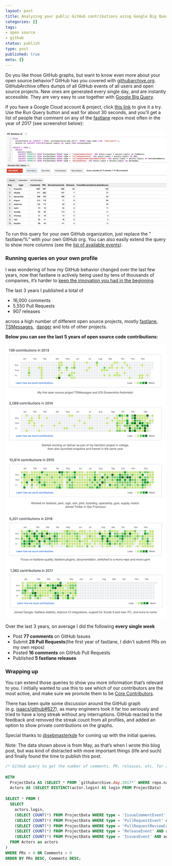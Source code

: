 ```yaml
---
layout: post
title: Analyzing your public GitHub contributions using Google Big Query
categories: []
tags:
- open source
- github
status: publish
type: post
published: true
meta: {}
---
```


Do you like those GitHub graphs, but want to know even more about your open source behavior? GitHub has you covered with 
[githubarchive.org](https://www.githubarchive.org/). GitHubArchive offers dumps of all GitHub events of all users and open source projects. New ones are generated every single day, and are instantly accessible. They are very easy to use together with 
[Google Big Query](https://cloud.google.com/bigquery/).

If you have a Google Cloud account & project, click 
[this link](https://bigquery.cloud.google.com/savedquery/900199909722:d0156caf0eb0459981d4d0cd31ba6326) to give it a try. Use the 
Run Query button and wait for about 30 seconds, and you'll get a list of people that comment on any of the 
[fastlane](https://fastlane.tools) repos most often in the year of 2017 (see screenshot below):
  
      
![](/squarespace_images/static_545299aae4b0e9514fe30c95_54529a29e4b025a90f45cc50_592b463d44024329b9559389_1496008271573__img.png)
  
To run this query for your own GitHub organization, just replace the "
fastlane/%" with your own GitHub org. You can also easily extend the query to show more columns (see the 
[list of available events](https://developer.github.com/v3/activity/events/types/)).

### Running queries on your own profile


I was wondering of how my GitHub behavior changed over the last few years, now that fastlane is actively being used by tens of thousands of companies, it’s harder to 
[keep the innovation you had in the beginning](https://krausefx.com/blog/scaling-open-source-communities).

The last 3 years I published a total of

* 16,000 comments
* 5,550 Pull Requests
* 907 releases

across a high number of different open source projects, mostly 
[fastlane](https://github.com/fastlane/fastlane), 
[TSMessages](https://github.com/KrauseFx/TSMessages), 
[danger](http://danger.system) and lots of other projects.

**Below you can see the last 5 years of open source code contributions:**
  
      
![](/squarespace_images/static_545299aae4b0e9514fe30c95_54529a29e4b025a90f45cc50_598682c8bebafb164ee70efb_1501987676418__img.png)

Over the last 3 years, on average I did the following 
**every single week**

* Post **77 comments** on GitHub Issues
* Submit **28 Pull Requests**(the first year of fastlane, I didn't submit PRs on my own repos)
* Posted **16 comments** on GitHub Pull Requests
* Published **5 fastlane releases**

### Wrapping up

You can extend those queries to show you more information that’s relevant to you. I initially wanted to use this to see which of our contributors are the most active, and make sure we promote them to be [Core Contributors](https://github.com/fastlane/fastlane/blob/master/CORE_CONTRIBUTOR.md).

There has been quite some discussion around the GitHub graph (e.g. [isaacs/github#627](https://github.com/isaacs/github/issues/627)), as many engineers took it far too seriously and tried to have a long streak without any interruptions. GitHub reacted to the feedback and removed the streak count from all profiles, and added an option to show private contributions on the graphs.

Special thanks to [@sebmasterkde](https://twitter.com/sebmasterkde) for coming up with the initial queries.

Note: The data shown above is from May, as that’s when I wrote this blog post, but was kind of distracted with more important things (life and such) and finally found the time to publish this post.

```sql
/* GitHub query to get the number of comments, PR, releases, etc. for a given GH org */

WITH 
  ProjectData AS (SELECT * FROM `githubarchive.day.2017*` WHERE repo.name LIKE 'fastlane/%'),
  Actors AS (SELECT DISTINCT(actor.login) AS login FROM ProjectData)

SELECT * FROM (
  SELECT 
    actors.login,
    (SELECT COUNT(*) FROM ProjectData WHERE type = 'IssueCommentEvent' AND actor.login = actors.login) AS Comments,
    (SELECT COUNT(*) FROM ProjectData WHERE type = 'PullRequestEvent' AND actor.login = actors.login) AS PRs,
    (SELECT COUNT(*) FROM ProjectData WHERE type = 'PullRequestReviewCommentEvent' AND actor.login = actors.login) AS ReviewComments,
    (SELECT COUNT(*) FROM ProjectData WHERE type = 'ReleaseEvent' AND actor.login = actors.login) AS Releases,
    (SELECT COUNT(*) FROM ProjectData WHERE type = 'IssuesEvent' AND actor.login = actors.login) AS ClosedRenamedAndLabeledIssues
  FROM Actors as actors
)
WHERE PRs > 0 OR Comments > 0
ORDER BY PRs DESC, Comments DESC;
```
